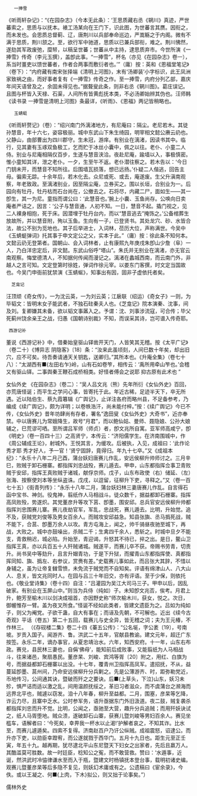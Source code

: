<!-- { "loadSidebar": true } -->
       一捧雪
《听雨轩杂记》：“《在园杂志》（今本无此条）：‘王思质藏右丞《辋川》真迹，严世蕃索之，思质与以抚本。裱工汤某向在王门下，识此图，为世蕃言其赝。因衔之，而未发也。会思质总督蓟、辽，唐荆川以兵部奉命巡边，严嵩觞之于内阁。微有不满于思质，荆川颔之。至，欲行军中驰道，思质以已兼兵部衔，难之。荆川怫然，遂劾其军政废弛，糜帑，以稿呈世蕃；世蕃从中主持，逮思质弃市。今世所演《一捧雪》传奇（李元玉撰），盖卽此事。“一捧雪”，杯名（亦见《在园杂志》卷一），系当时畺吏以馈世蕃者，作者合两事而敷衍者也。’”（庸）按：英和《恩福堂笔记》（卷下）：“内府藏有南宋张择端《清明上河图》，末有‘汤卿装’小字标识，此王凤洲家致祸之由，而好事者复有《一捧雪》传奇之作。至一捧雪，内府分列乙部，嘉庆年间天语曾及之，余固未得见也。”据聱叟此条，则非右丞《辋川图》。葛庄误记。且图与杯皆入天禄、石渠，人间所有皆黄彪抚本类，不必汤卿始辨其伪也。汪师韩《读书录 一捧雪是清明上河图》条最详，《听雨》、《恩福》两记皆稍略也。

       玉蜻蜓
《听雨轩赘记》（卷）：“绍兴南门外漓渚地方，有尼庵曰：隔尘。老尼若木。其徒孙慧音，年十六七，姿容极丽。城中东武山下朱生绮园，明宰相文懿公赓云礽也。父静山，由部曹出为四川郡守。生未冠，游庠。有别业在漓渚，因读书其中。临行，见其妻有玉琢双鱼极工，乞而贮于冰丝小囊中，佩之以往。老仆、小童二人侍。别业与尼庵相隔仅百步，生遂与慧音浃洽。夜赴尼庵，踰墙以入，事极慎密。惟小童知其详，泄之老仆。一夕，生至午不返。老仆潜往察之。若木告以：‘今日门钥未开，而慧音不知所往。后围墙瓦损落，想已远扬。’仆疑二人偕逃，回告主母。徧索无踪。十余年后，若木化去。众尼或死、或去，庵遂废。生父升滇南观察，年老致政。至漓渚别业，因至隔尘庵，立券买之。围以长垣，合别业为一。后园向有牡丹，牡丹枯而石台尚在，公撤去之。石将尽，内藏二尸，面如生——其一卽生，其一为尼。童指而谓公曰：‘此慧音也。’腕上小囊、玉鱼尚存。公唤向日卖庵者严诘之，因言：‘公子与慧音通，人初不知。一日，慧音不起。撬门视之，见二人裸身相抱，死于床。因潜埋于牡丹台内，而以“慧音逃去”掩饰之。’公备棺葬生放故所，并以慧音附，殉以玉鱼。生向有一子，已登贤书。其处龙穴、砂、水皆合法，故公不别为觅地也。其子后举进士，入词林，莅历大位，声称满世。今吴中《玉蜻蜓弹词》托其事于申文定公之父，实本于此。”（庸）按：徐此条不知何本。文懿云礽无登第者。国朝山、会入词林者，止有康熙九年庚戌朱卽山少詹（阜）一人，乃白洋忠定后，非文懿。东武山俗呼“塔山”。朱氏并无别业在漓渚，亦无官云南观察。悔堂德清人，不知据何传闻而漫记之。漓渚在蠡城西南，而云南门外，非越人之言可知。文定登第时徐姓，弹词作徐元宰。以娄东门客撰，时文定当国故也。今吴门申衙前犹禁演《玉蜻蜒》，知事出有因，固非子虚依托者矣。


      芝龛记
汪顶顽《奇女传》，一为沈云英，一为刘云英；江扆联（绍运）《奇女子》一则，为毕韬文：皆明末女子能武者，不独石砫秦夫人也。《芝龛记》院本演秦、沈事，间及刘。复卿嫌其未备，欲以韬文事羼入之。予谓：沈、刘事涉流寇，可合传；毕父死蓟州饶余亲王之战，归愚《国朝诗别裁》不知，而误采其诗，岂可谱入传奇耶。

     西游记补
董说《西游记补》中，借秦始皇驱山铎凿开天门，人皆笑其无稽。按《太平广记》（卷二十）《博异志 阴隐客》〔18〕条：“汝来此虽顷刻，人间巳数十年矣，却出旧穴，应不可矣。待吾奏请通天关钥匙，送卿归。”其所本也。《升庵全集》（卷七十八）：“太湖西有■{左田右乍}岭，山有石如卷笮，相传云：‘禹所用牵山笮也。’会稽又有驱山铎。二事舆秦王鞭石成桥相类。好怪者傅会之说耶 抑古原有此术也 ”


女仙外史
《在园杂志》（卷二）：“吴人吕文兆（熊）先年所衍《女仙外史》百回，亦荒唐怪诞；而平生之学问心事，皆寄托于此。年近古稀，足迹半天下，卒无所遇。近以陆伯生、蔡九霞篹辑《广舆记》，止详注各府而略州县，不足备参考，乃编成《续广舆记》，颇为详明；以卷帙浩汗，尚未能付梓。”按：《续广舆记》今已不传，《女仙外史》昔年坊肆尚有存者，署名“逸田叟《女仙外史》大奇书”，近亦奉禁。中以唐赛儿为常娥降生，故号“月君”，而以鲍仙姑、曼师、聂隐娘、公孙大娘辅之，巳荒谬可哂。至所谓吕军师（师贞）者，卽文兆所自寓。亚军师高咸宁，卽《明史》（卷一百四十三）之高贤宁，本传云：“济阳儒学生。在济南围城中，作《周公辅成王论》，射城外。王悦其言，为缓攻。后被执，入见，成祖曰：‘此作论秀才耶 秀才好人，予一官！’贤宁固辞，竟得归。年九十七卒。”又《成祖本纪》：“永乐十八年二月己酉，蒲台妖妇唐赛儿作乱，安远侯柳升帅师讨之。三月辛巳，败贼于卸石栅寨。都指挥刘忠战殁，赛儿遁去。甲申，山东都指挥佥事卫青败贼于安邱，指挥王真败贼于诸城，献俘京师。戊子，山东布政使（右）储延、（左）张海、按察使刘本等坐纵盗诛。戊戌，以逗留，征柳升下吏，寻释之。”又（卷一百七十五）《街青列传》：“永乐十八年二月，蒲台妖妇林三妻唐赛儿作乱。自言得石函中宝书、神剑。役鬼神，翦纸作人马相战斗。徒众数千，据益都卸石栅寨。指挥高凤败殁，势遂炽。其党董彦升等攻下莒、卽墨，围安邱。总兵官安远侯柳升帅都指挥刘忠围赛儿寨。赛儿夜劫官军，军乱，忠战死，赛儿遁去。比明，升始觉。追不及，获贼党刘俊等及男女百余人。而贼攻安邱益急。知县张旟、丞马撝死战，贼不能下，合莒、卽墨万余人以攻。青方屯海上，闻之，帅千骑昼夜驰至城下，再战，大败之。城中亦鼓噪出，杀贼二千；生禽四千余人，悉斩之。时城中旦夕不能支，青救稍迟，城必陷。升始至，青迎谒，升怒其不待已，捽之出。是日，鳌山卫指挥王真，亦以兵百五十人歼贼诸城。贼遂平，而赛儿卒不获。帝赐书劳青，切责升。尚书吴中等劾升，且言升媢青功，于是下升狱，而擢青山东都指挥使、真都指挥同知、旟、撝左、右参议，赏赉有差。”史载赛儿事如此，而吕张大其辞，不惜以身辅之，虽为让帝复雠雪愤，未免流于贼党而不自知矣。评语有绵津山人、八大山人、息关，皆文兆同时人。在园与吕三十年旧交，亦有评语。至于少保，则依托也。《敬业堂诗集》（卷十四）自注：“吕灌园为吴江大司马三子。甲申以后，因乱破家。有别业在玉屏山中。”则当为兵侍（纯如）子。未知卽文兆否，俟考。月君上升，鲍芳至榆木川以剑决成祖首，亦因野史称“师次榆木川，获女，悦之。次日，御幄惟存一臂。盖为夜叉所食。”怪诞不经如此类者，皆建文遗臣为之。吕如为纯如子，则父为阉党。子欲干蛊，自大有事在；而诬及先朝，不可解也。近出《续今古奇观》平话（卷五）第二十五回，载赛儿与史全异，皆无稽之词；夫为王元椿，不作林三。
（《存砚楼二集》卷二十四《蓁五公传》：“公名埏，字公袤〔19〕，号南坡。岁贡入国子。闻游齐、鲁。洪武二十五年，官献县教谕。建文元年，超迁广东按签。永乐二年，谪办事官，从夏忠靖治水。六年，知西安府。十一年，山东右布政。赛兑，县民林三妻也，自偁‘佛母’，能知前后成败事，又能翦纸为人马相战斗，往来诸邑，聚扇愚民。董彦杲、刘峻、宾鸿等胥〔20〕附之，用红、白旗为号，而据益都卸石栅寨以出没。十七年，覆青州卫指挥高凤军。遣招抚，不从，益蔓延卽墨、莒州间，乃命安远侯柳升分兵剿之。先是公薄游齐、时，距弥勒党近，币地传习，公间通其诀，暨破而歼之之要诀。后■{上草头，下泣}山东，妖习未殄，惧严诘而适以激之乱，间用温颜抚绥之，革旧习者滋众，而不虞蒲台之濒海而远界北平也，贼遽以窃发。洎十八年春，柳升至益都。二月，围塞，彦杲等乞降，诈云力尽，且寨中乏水。公时参军务，语升亟据东门外旧汲道。夜二鼓，贼复袭杀都指挥刘忠而升不觉。比明，公闻之，亟驰至大营，趣升分兵追贼；而用歼妖诀试之，纸人马胥堕地。贼众溃，遂破卸石山寨，获赛儿暨刘峻等男妇百余人。赛见坐槛车，语解者曰：‘今死矣，幸畀我一杯水以止渴!’护解者哀之，不知其诈。比水至，而赛儿遽遁矣。四索不复得。济南赵百户乃讦公纵贼。成祖震怒，诏逮公。而升亦下吏，以勋臣幸蹬宥，而公遂就戮于西华门。五月十九日也。距生元至正壬寅，年五十九。越再期，犹尽逮北平山东尼暨天下妇女之出家者，先后且嬴万人。其酷滥莫可胜数。故一时廷臣，稔知公之寃，而不敢营救。赞曰：‘水遁事，近诞，然洪武时冷恊律谦水至而入于瓶，暨建文时杨镇抚本登台事，载明初诸史编。观赛儿暨董彦杲等后多隐不复见，则妖幻术庸或有之。公遗稿曰《宦余录》，今佚。或以王凝之、何■{上肉，下木}拟公，则又拙于论事矣。”）

儒林外史 
